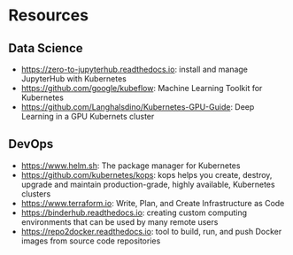 
# Resources

## Data Science

- https://zero-to-jupyterhub.readthedocs.io: install and manage JupyterHub with Kubernetes
- https://github.com/google/kubeflow: Machine Learning Toolkit for Kubernetes
- https://github.com/Langhalsdino/Kubernetes-GPU-Guide:  Deep Learning in a GPU Kubernets cluster

## DevOps

- https://www.helm.sh: The package manager for Kubernetes
- https://github.com/kubernetes/kops: kops helps you create, destroy, upgrade and maintain production-grade, highly available, Kubernetes clusters
- https://www.terraform.io: Write, Plan, and Create Infrastructure as Code
- https://binderhub.readthedocs.io:  creating custom computing environments that can be used by many remote users
- https://repo2docker.readthedocs.io:  tool to build, run, and push Docker images from source code repositories
